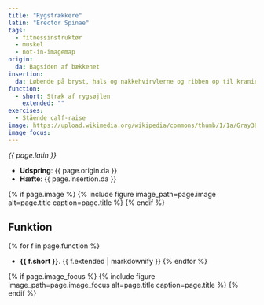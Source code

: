 ```yaml
---
title: "Rygstrækkere"
latin: "Erector Spinae"
tags:
  - fitnessinstruktør
  - muskel
  - not-in-imagemap
origin: 
  da: Bagsiden af bækkenet
insertion: 
  da: Løbende på bryst, hals og nakkehvirvlerne og ribben op til kraniet
function: 
  - short: Stræk af rygsøjlen
    extended: ""
exercises:
  - Stående calf-raise
image: https://upload.wikimedia.org/wikipedia/commons/thumb/1/1a/Gray389_-_Erector_spinae.png/375px-Gray389_-_Erector_spinae.png
image_focus: 
---
```


_{{ page.latin }}_

- **Udspring**: {{ page.origin.da }}
- **Hæfte**: {{ page.insertion.da }}

{% if page.image %}
{% include figure image_path=page.image alt=page.title caption=page.title %}
{% endif %}

## Funktion

{% for f in page.function %}
- **{{ f.short }}**.
  {{ f.extended | markdownify }}
{% endfor %}

{% if page.image_focus %}
{% include figure image_path=page.image_focus alt=page.title caption=page.title %}
{% endif %}
